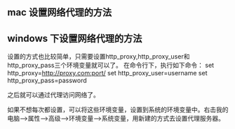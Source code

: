 ## mac 设置网络代理的方法

## windows 下设置网络代理的方法

设置的方式也比较简单，只需要设置http_proxy,http_proxy_user和http_proxy_pass三个环境变量就可以了。
在命令行下，执行如下命令：
set http_proxy=http://proxy.com:port/
set http_proxy_user=username
set http_proxy_pass=password

之后就可以通过代理访问网络了。

如果不想每次都设置，可以将这些环境变量，设置到系统的环境变量中。右击我的电脑–>属性–>高级–>环境变量–>系统变量，用新建的方式去设置代理服务器。